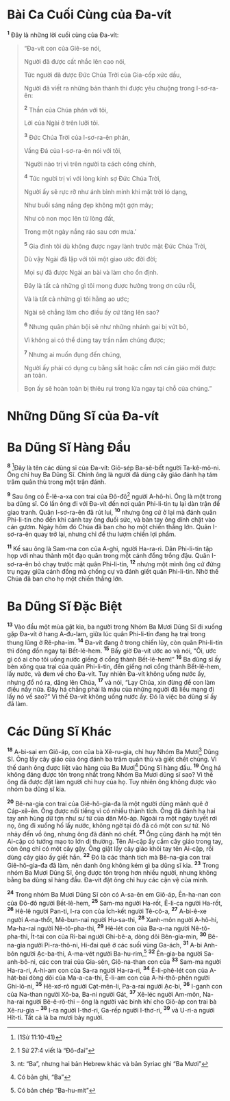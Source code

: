 # Bài Ca Cuối Cùng của Ða-vít

<sup><b>1</b></sup> Ðây là những lời cuối cùng của Ða-vít:

> “Ða-vít con của Giê-se nói,
>
> Người đã được cất nhắc lên cao nói,
>
> Tức người đã được Ðức Chúa Trời của Gia-cốp xức dầu,
>
> Người đã viết ra những bản thánh thi được yêu chuộng trong I-sơ-ra-ên:
>
> <sup><b>2</b></sup> Thần của Chúa phán với tôi,
>
> Lời của Ngài ở trên lưỡi tôi.
>
> <sup><b>3</b></sup> Ðức Chúa Trời của I-sơ-ra-ên phán,
>
> Vầng Ðá của I-sơ-ra-ên nói với tôi,
>
> ‘Người nào trị vì trên người ta cách công chính,
>
> <sup><b>4</b></sup> Tức người trị vì với lòng kính sợ Ðức Chúa Trời,
>
> Người ấy sẽ rực rỡ như ánh bình minh khi mặt trời ló dạng,
>
> Như buổi sáng nắng đẹp không một gợn mây;
>
> Như cỏ non mọc lên từ lòng đất,
>
> Trong một ngày nắng ráo sau cơn mưa.’
>
> <sup><b>5</b></sup> Gia đình tôi dù không được ngay lành trước mặt Ðức Chúa Trời,
>
> Dù vậy Ngài đã lập với tôi một giao ước đời đời;
>
> Mọi sự đã được Ngài an bài và làm cho ổn định.
>
> Ðây là tất cả những gì tôi mong được hưởng trong ơn cứu rỗi,
>
> Và là tất cả những gì tôi hằng ao ước;
>
> Ngài sẽ chẳng làm cho điều ấy cứ tăng lên sao?
>
> <sup><b>6</b></sup> Nhưng quân phản bội sẽ như những nhánh gai bị vứt bỏ,
>
> Vì không ai có thể dùng tay trần nắm chúng được;
>
> <sup><b>7</b></sup> Nhưng ai muốn đụng đến chúng,
>
> Người ấy phải có dụng cụ bằng sắt hoặc cầm nơi cán giáo mới được an toàn.
>
> Bọn ấy sẽ hoàn toàn bị thiêu rụi trong lửa ngay tại chỗ của chúng.”

# Những Dũng Sĩ của Ða-vít

# Ba Dũng Sĩ Hàng Ðầu

<sup><b>8</b></sup> [^1@-dcc9f834-6c4d-4ef9-96af-7b82beae338c]Ðây là tên các dũng sĩ của Ða-vít: Giô-sép Ba-sê-bết người Ta-kê-mô-ni. Ông chỉ huy Ba Dũng Sĩ. Chính ông là người đã dùng cây giáo đánh hạ tám trăm quân thù trong một trận đánh.

<sup><b>9</b></sup> Sau ông có Ê-lê-a-xa con trai của Ðô-đô[^1-dcc9f834-6c4d-4ef9-96af-7b82beae338c] người A-hô-hi. Ông là một trong ba dũng sĩ. Có lần ông đi với Ða-vít đến nơi quân Phi-li-tin tụ lại dàn trận để giao tranh. Quân I-sơ-ra-ên đã rút lui, <sup><b>10</b></sup> nhưng ông cứ ở lại mà đánh quân Phi-li-tin cho đến khi cánh tay ông đuối sức, và bàn tay ông dính chặt vào cán gươm. Ngày hôm đó Chúa đã ban cho họ một chiến thắng lớn. Quân I-sơ-ra-ên quay trở lại, nhưng chỉ để thu lượm chiến lợi phẩm.

<sup><b>11</b></sup> Kế sau ông là Sam-ma con của A-ghi, người Ha-ra-ri. Dân Phi-li-tin tập họp với nhau thành một đạo quân trong một cánh đồng trồng đậu. Quân I-sơ-ra-ên bỏ chạy trước mặt quân Phi-li-tin, <sup><b>12</b></sup> nhưng một mình ông cứ đứng trụ ngay giữa cánh đồng mà chống cự và đánh giết quân Phi-li-tin. Nhờ thế Chúa đã ban cho họ một chiến thắng lớn.

# Ba Dũng Sĩ Ðặc Biệt

<sup><b>13</b></sup> Vào đầu một mùa gặt kia, ba người trong Nhóm Ba Mươi Dũng Sĩ đi xuống gặp Ða-vít ở hang A-đu-lam, giữa lúc quân Phi-li-tin đang hạ trại trong thung lũng ở Rê-pha-im. <sup><b>14</b></sup> Ða-vít đang ở trong chiến lũy, còn quân Phi-li-tin thì đóng đồn ngay tại Bết-lê-hem. <sup><b>15</b></sup> Bấy giờ Ða-vít ước ao và nói, “Ôi, ước gì có ai cho tôi uống nước giếng ở cổng thành Bết-lê-hem!” <sup><b>16</b></sup> Ba dũng sĩ ấy bèn xông qua trại của quân Phi-li-tin, đến giếng nơi cổng thành Bết-lê-hem, lấy nước, và đem về cho Ða-vít. Tuy nhiên Ða-vít không uống nước ấy, nhưng đổ nó ra, dâng lên Chúa, <sup><b>17</b></sup> và nói, “Lạy Chúa, xin đừng để con làm điều nầy nữa. Ðây há chẳng phải là máu của những người đã liều mạng đi lấy nó về sao?” Vì thế Ða-vít không uống nước ấy. Ðó là việc ba dũng sĩ ấy đã làm.

# Các Dũng Sĩ Khác

<sup><b>18</b></sup> A-bi-sai em Giô-áp, con của bà Xê-ru-gia, chỉ huy Nhóm Ba Mươi[^2-dcc9f834-6c4d-4ef9-96af-7b82beae338c] Dũng Sĩ. Ông lấy cây giáo của ông đánh ba trăm quân thù và giết chết chúng. Vì thế danh ông được liệt vào hàng của Ba Mươi[^3-dcc9f834-6c4d-4ef9-96af-7b82beae338c] Dũng Sĩ hàng đầu. <sup><b>19</b></sup> Ông há không đáng được tôn trọng nhất trong Nhóm Ba Mươi dũng sĩ sao? Vì thế ông đã được đặt làm người chỉ huy của họ. Tuy nhiên ông không được vào nhóm ba dũng sĩ kia.

<sup><b>20</b></sup> Bê-na-gia con trai của Giê-hô-gia-đa là một người dũng mãnh quê ở Cáp-xê-ên. Ông được nổi tiếng vì có nhiều thành tích. Ông đã đánh hạ hai tay anh hùng dữ tợn như sư tử của dân Mô-áp. Ngoài ra một ngày tuyết rơi nọ, ông đi xuống hố lấy nước, không ngờ tại đó đã có một con sư tử. Nó nhảy đến vồ ông, nhưng ông đã đánh nó chết. <sup><b>21</b></sup> Ông cũng đánh hạ một tên Ai-cập có tướng mạo to lớn dị thường. Tên Ai-cập ấy cầm cây giáo trong tay, còn ông chỉ có một cây gậy. Ông giật lấy cây giáo khỏi tay tên Ai-cập, rồi dùng cây giáo ấy giết hắn. <sup><b>22</b></sup> Ðó là các thành tích mà Bê-na-gia con trai Giê-hô-gia-đa đã làm, nên danh ông không kém gì ba dũng sĩ kia. <sup><b>23</b></sup> Trong nhóm Ba Mươi Dũng Sĩ, ông được tôn trọng hơn nhiều người, nhưng không bằng ba dũng sĩ hàng đầu. Ða-vít đặt ông chỉ huy các cận vệ của mình.

<sup><b>24</b></sup> Trong nhóm Ba Mươi Dũng Sĩ còn có A-sa-ên em Giô-áp, Ên-ha-nan con của Ðô-đô người Bết-lê-hem, <sup><b>25</b></sup> Sam-ma người Ha-rốt, Ê-li-ca người Ha-rốt, <sup><b>26</b></sup> Hê-lê người Pan-ti, I-ra con của Ích-kết người Tê-cô-a, <sup><b>27</b></sup> A-bi-ê-xe người A-na-thốt, Mê-bun-nai người Hu-sa-thi, <sup><b>28</b></sup> Xanh-môn người A-hô-hi, Ma-ha-rai người Nê-tô-pha-thi, <sup><b>29</b></sup> Hê-lét con của Ba-a-na người Nê-tô-pha-thi, Ít-tai con của Ri-bai người Ghi-bê-a, dòng dõi Bên-gia-min, <sup><b>30</b></sup> Bê-na-gia người Pi-ra-thô-ni, Hi-đai quê ở các suối vùng Ga-ách, <sup><b>31</b></sup> A-bi Anh-bôn người Ạc-ba-thi, A-ma-vét người Ba-hu-rim,[^4-dcc9f834-6c4d-4ef9-96af-7b82beae338c] <sup><b>32</b></sup> Ên-gia-ba người Sa-anh-bô-ni, các con trai của Gia-sên, Giô-na-than con của <sup><b>33</b></sup> Sam-ma người Ha-ra-ri, A-hi-am con của Sa-ra người Ha-ra-ri, <sup><b>34</b></sup> Ê-li-phê-lét con của A-hát-bai dòng dõi của Ma-a-ca-thi, Ê-li-am con của A-hi-thô-phên người Ghi-lô-ni, <sup><b>35</b></sup> Hê-xơ-rô người Cạt-mên-li, Pa-a-rai người Ạc-bi, <sup><b>36</b></sup> I-ganh con của Na-than người Xô-ba, Ba-ni người Gát, <sup><b>37</b></sup> Xê-léc người Am-môn, Na-ha-rai người Bê-ê-rô-thi – ông là người vác binh khí cho Giô-áp con trai bà Xê-ru-gia – <sup><b>38</b></sup> I-ra người I-thơ-ri, Ga-rếp người I-thơ-ri, <sup><b>39</b></sup> và U-ri-a người Hít-ti. Tất cả là ba mươi bảy người.

[^1-dcc9f834-6c4d-4ef9-96af-7b82beae338c]: 1 Sử 27:4 viết là “Ðô-đai”

[^2-dcc9f834-6c4d-4ef9-96af-7b82beae338c]: nt: “Ba”, nhưng hai bản Hebrew khác và bản Syriac ghi “Ba Mươi”

[^3-dcc9f834-6c4d-4ef9-96af-7b82beae338c]: Có bản ghi, “Ba”

[^4-dcc9f834-6c4d-4ef9-96af-7b82beae338c]: Có bản chép “Ba-hu-mít”

[^1@-dcc9f834-6c4d-4ef9-96af-7b82beae338c]: (1Sử 11:10-41)
